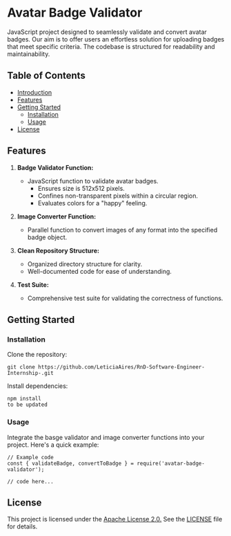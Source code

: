 # Avatar Badge Validator

JavaScript project designed to seamlessly validate and convert avatar badges. Our aim is to offer users an effortless solution for uploading badges that meet specific criteria. The codebase is structured for readability and maintainability.

## Table of Contents

- [Introduction](#avatar-badge-validator)
- [Features](#features)
- [Getting Started](#getting-started)
  - [Installation](#installation)
  - [Usage](#usage)
- [License](#license)

## Features

1. **Badge Validator Function:**
   - JavaScript function to validate avatar badges.
     - Ensures size is 512x512 pixels.
     - Confines non-transparent pixels within a circular region.
     - Evaluates colors for a "happy" feeling.

2. **Image Converter Function:**
   - Parallel function to convert images of any format into the specified badge object.

3. **Clean Repository Structure:**
   - Organized directory structure for clarity.
   - Well-documented code for ease of understanding.

4. **Test Suite:**
   - Comprehensive test suite for validating the correctness of functions.

## Getting Started

### Installation

Clone the repository:

```
git clone https://github.com/LeticiaAires/RnD-Software-Engineer-Internship-.git
````
Install dependencies:
````
npm install
to be updated
````
### Usage
Integrate the basge validator and image converter functions into your project. Here's a quick example:
````
// Example code
const { validateBadge, convertToBadge } = require('avatar-badge-validator');

// code here...
````
## License
This project is licensed under the [Apache License 2.0.](LICENSE) See the [LICENSE](LICENSE) file for details.
